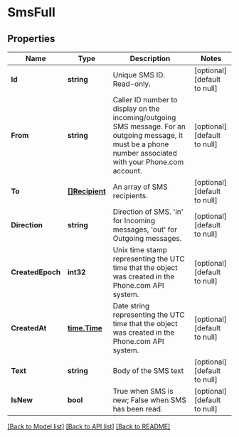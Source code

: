 # SmsFull

## Properties
Name | Type | Description | Notes
------------ | ------------- | ------------- | -------------
**Id** | **string** | Unique SMS ID. Read-only. | [optional] [default to null]
**From** | **string** | Caller ID number to display on the incoming/outgoing SMS message. For an outgoing message, it must be a phone number associated with your Phone.com account. | [optional] [default to null]
**To** | [**[]Recipient**](Recipient.md) | An array of SMS recipients. | [optional] [default to null]
**Direction** | **string** | Direction of SMS. &#39;in&#39; for Incoming messages, &#39;out&#39; for Outgoing messages. | [optional] [default to null]
**CreatedEpoch** | **int32** | Unix time stamp representing the UTC time that the object was created in the Phone.com API system. | [optional] [default to null]
**CreatedAt** | [**time.Time**](time.Time.md) | Date string representing the UTC time that the object was created in the Phone.com API system. | [optional] [default to null]
**Text** | **string** | Body of the SMS text | [optional] [default to null]
**IsNew** | **bool** | True when SMS is new; False when SMS has been read. | [optional] [default to null]

[[Back to Model list]](../README.md#documentation-for-models) [[Back to API list]](../README.md#documentation-for-api-endpoints) [[Back to README]](../README.md)


